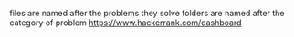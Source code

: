 files are named after the problems they solve
folders are named after the category of problem
https://www.hackerrank.com/dashboard
